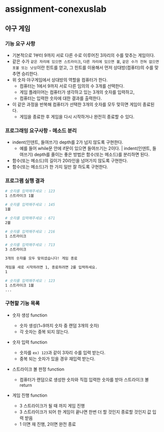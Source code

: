 # assignment-conexuslab

## 야구 게임

### 기능 요구 사항
- 기본적으로 1부터 9까지 서로 다른 수로 이루어진 3자리의 수를 맞추는 게임이다.
- 같은 수가 `같은 자리에 있으면 스트라이크`, `다른 자리에 있으면 볼`, `같은 수가 전혀 없으면 포볼 또는 낫싱`이란 힌트를 얻고, 그 힌트를 이용해서 먼저 상대방(컴퓨터)의 수를 맞추면 승리한다.
- 위 숫자 야구게임에서 상대방의 역할을 컴퓨터가 한다. 
    - 컴퓨터는 1에서 9까지 서로 다른 임의의 수 3개를 선택한다. 
    - 게임 플레이어는 컴퓨터가 생각하고 있는 3개의 숫자를 입력하고, 
    - 컴퓨터는 입력한 숫자에 대한 결과를 출력한다.
- 이 같은 과정을 반복해 컴퓨터가 선택한 3개의 숫자를 모두 맞히면 게임이 종료된다.
    - 게임을 종료한 후 게임을 다시 시작하거나 완전히 종료할 수 있다.

### 프로그래밍 요구사항 - 메소드 분리
- indent(인덴트, 들여쓰기) depth를 2가 넘지 않도록 구현한다.
    - 예를 들어 while문 안에 if문이 있으면 들여쓰기는 2이다.
    | indent(인덴트, 들여쓰기) depth를 줄이는 좋은 방법은 함수(또는 메소드)를 분리하면 된다.
- 함수(또는 메소드)의 길이가 20라인을 넘어가지 않도록 구현한다.
- 함수(또는 메소드)가 한 가지 일만 잘 하도록 구현한다.

### 프로그램 실행 결과
````bash
# 숫자를 입력해주세요 : 123
1 스트라이크 1볼

# 숫자를 입력해주세요 : 145
1볼

# 숫자를 입력해주세요 : 671
2볼

# 숫자를 입력해주세요 : 216
1 스트라이크

# 숫자를 입력해주세요 : 713
3 스트라이크

3개의 숫자를 모두 맞히셨습니다! 게임 종료

게임을 새로 시작하려면 1, 종료하려면 2를 입력하세요.
1

# 숫자를 입력해주세요 : 123
1 스트라이크 1볼
...
````

### 구현할 기능 목록

- 숫자 생성 function
    - 숫자 생성(1~9까지 숫자 중 랜덤 3개의 숫자)
    - 각 숫자는 중복 되지 않는다.

- 숫자 입력 function
    - 숫자를 `ex) 123`과 같이 3자리 수를 입력 받는다.
    - 중복 되는 숫자가 있을 경우 재입력 받는다.

- 스트라이크 볼 판정 function
    - 컴퓨터가 랜덤으로 생성한 숫자와 직접 입력한 숫자를 받아 스트라이크 볼 return

- 게임 진행 function
    - 3 스트라이크가 될 때 까지 게임 진행
    - 3 스트라이크가 되어 한 게임이 끝나면 한번 더 할 것인지 종료할 것인지 값 입력 받음
    - 1 이면 재 진행, 2이면 완전 종료
